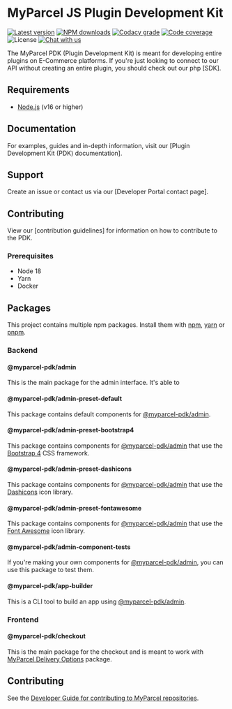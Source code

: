 # MyParcel JS Plugin Development Kit

[![Latest version](https://img.shields.io/github/v/release/myparcelnl/js-pdk)](https://github.com/myparcelnl/js-pdk/releases/latest)
[![NPM downloads](https://img.shields.io/npm/dm/@myparcel-pdk/admin)](https://www.npmjs.com/)
[![Codacy grade](https://img.shields.io/codacy/grade/6a1332146e7c44c89721b152fb43633c)](https://app.codacy.com/gh/myparcelnl/js-pdk/dashboard)
[![Code coverage](https://img.shields.io/codecov/c/github/myparcelnl/js-pdk)](https://codecov.io/gh/myparcelnl/js-pdk)
![License](https://img.shields.io/github/license/myparcelnl/js-pdk)
[![Chat with us](https://img.shields.io/badge/Slack-Chat%20with%20us-white?logo=slack&labelColor=4a154b)](https://join.slack.com/t/myparcel-dev/shared_invite/enQtNDkyNTg3NzA1MjM4LTM0Y2IzNmZlY2NkOWFlNTIyODY5YjFmNGQyYzZjYmQzMzliNDBjYzBkOGMwYzA0ZDYzNmM1NzAzNDY1ZjEzOTM)

The MyParcel PDK (Plugin Development Kit) is meant for developing entire plugins on E-Commerce platforms. If you're just looking to connect to our API without creating an entire plugin, you should check out our php [SDK].

## Requirements

- [Node.js](https://nodejs.org/en/) (v16 or higher)

## Documentation

For examples, guides and in-depth information, visit our [Plugin Development Kit (PDK) documentation].

## Support

Create an issue or contact us via our [Developer Portal contact page].

## Contributing

View our [contribution guidelines] for information on how to contribute to the PDK.

### Prerequisites

- Node 18
- Yarn
- Docker

## Packages

This project contains multiple npm packages. Install them with [npm](https://www.npmjs.com/), [yarn](https://yarnpkg.com/) or [pnpm](https://pnpm.js.org/).

### Backend

#### @myparcel-pdk/admin

This is the main package for the admin interface. It's able to

#### @myparcel-pdk/admin-preset-default

This package contains default components for [@myparcel-pdk/admin](#myparcel-pdkadmin).

#### @myparcel-pdk/admin-preset-bootstrap4

This package contains components for [@myparcel-pdk/admin](#myparcel-pdkadmin) that use the [Bootstrap 4](https://getbootstrap.com/docs/4.0/getting-started/introduction/) CSS framework.

#### @myparcel-pdk/admin-preset-dashicons

This package contains components for [@myparcel-pdk/admin](#myparcel-pdkadmin) that use the [Dashicons](https://developer.wordpress.org/resource/dashicons/) icon library.

#### @myparcel-pdk/admin-preset-fontawesome

This package contains components for [@myparcel-pdk/admin](#myparcel-pdkadmin) that use the [Font Awesome](https://fontawesome.com/) icon library.

#### @myparcel-pdk/admin-component-tests

If you're making your own components for [@myparcel-pdk/admin](#myparcel-pdkadmin), you can use this package to test them.

#### @myparcel-pdk/app-builder

This is a CLI tool to build an app using [@myparcel-pdk/admin](#myparcel-pdkadmin).

### Frontend

#### @myparcel-pdk/checkout

This is the main package for the checkout and is meant to work with [MyParcel Delivery Options](https://github.com/myparcelnl/delivery-options) package.

## Contributing

See the [Developer Guide for contributing to MyParcel repositories](https://github.com/myparcelnl/developer/blob/main/DEVELOPERS.md).
